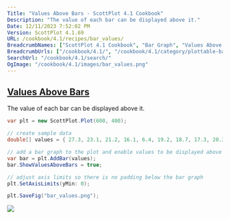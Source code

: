```yaml
---
Title: "Values Above Bars - ScottPlot 4.1 Cookbook"
Description: "The value of each bar can be displayed above it."
Date: 12/11/2023 7:52:02 PM
Version: ScottPlot 4.1.69
URL: /cookbook/4.1/recipes/bar_values/
BreadcrumbNames: ["ScottPlot 4.1 Cookbook", "Bar Graph", "Values Above Bars"]
BreadcrumbUrls: ["/cookbook/4.1/", "/cookbook/4.1/category/plottable-bar-graph", "/cookbook/4.1/recipes/bar_values/"]
SearchUrl: "/cookbook/4.1/search/"
OgImage: "/cookbook/4.1/images/bar_values.png"
---
```


<h2><a href='/cookbook/4.1/recipes/bar_values/'>Values Above Bars</a></h2>

The value of each bar can be displayed above it.

```cs
var plt = new ScottPlot.Plot(600, 400);

// create sample data
double[] values = { 27.3, 23.1, 21.2, 16.1, 6.4, 19.2, 18.7, 17.3, 20.3, 13.1 };

// add a bar graph to the plot and enable values to be displayed above each bar
var bar = plt.AddBar(values);
bar.ShowValuesAboveBars = true;

// adjust axis limits so there is no padding below the bar graph
plt.SetAxisLimits(yMin: 0);

plt.SaveFig("bar_values.png");
```

<img src='../../images/bar_values.png' class='d-block mx-auto my-5' />


